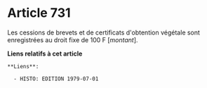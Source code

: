 # Article 731

Les cessions de brevets et de certificats d'obtention végétale sont enregistrées au droit fixe de 100 F [*montant*].

**Liens relatifs à cet article**

	**Liens**:

	  - HISTO: EDITION 1979-07-01
